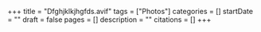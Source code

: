+++
title = "Dfghjklkjhgfds.avif"
tags = ["Photos"]
categories = []
startDate = ""
draft = false
pages = []
description = ""
citations = []
+++
